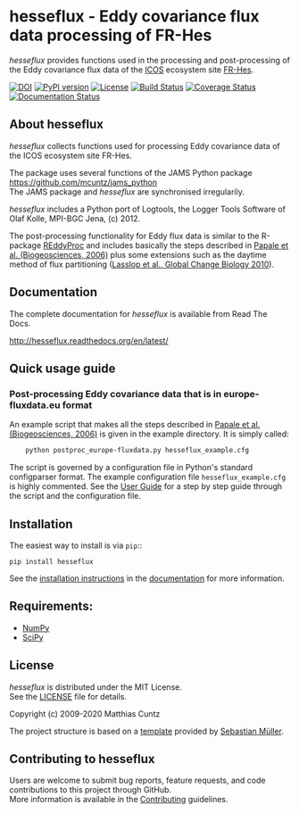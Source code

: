# hesseflux - Eddy covariance flux data processing of FR-Hes
<!-- pandoc -f gfm -o README.html -t html README.md -->

*hesseflux* provides functions used in the processing and
post-processing of the Eddy covariance flux data of the
[ICOS](https://www.icos-cp.eu/) ecosystem site
[FR-Hes](https://www.icos-france.fr/en/static3/the-network).

[![DOI](https://zenodo.org/badge/DOI/10.5281/zenodo.3831488.svg)](https://doi.org/10.5281/zenodo.3831488)
[![PyPI version](https://badge.fury.io/py/hesseflux.svg)](https://badge.fury.io/py/hesseflux)
[![License](http://img.shields.io/badge/license-MIT-blue.svg?style=flat)](https://github.com/mcuntz/hesseflux/blob/master/LICENSE)
[![Build Status](https://travis-ci.org/mcuntz/hesseflux.svg?branch=master)](https://travis-ci.org/mcuntz/hesseflux)
[![Coverage Status](https://coveralls.io/repos/github/mcuntz/hesseflux/badge.svg)](https://coveralls.io/github/mcuntz/hesseflux)
[![Documentation Status](https://readthedocs.org/projects/hesseflux/badge/?version=latest)](https://hesseflux.readthedocs.io/en/latest/?badge=latest)


## About hesseflux

*hesseflux* collects functions used for processing Eddy covariance data
of the ICOS ecosystem site FR-Hes.

The package uses several functions of the JAMS Python package
https://github.com/mcuntz/jams_python  
The JAMS package and *hesseflux* are synchronised irregularily.

*hesseflux* includes a Python port of Logtools, the Logger Tools
Software of Olaf Kolle, MPI-BGC Jena, (c) 2012.

The post-processing functionality for Eddy flux data is similar to the
R-package
[REddyProc](https://cran.r-project.org/web/packages/REddyProc/index.html)
and includes basically the steps described in
[Papale et al. (Biogeosciences, 2006)](https://doi.org/10.5194/bg-3-571-2006)
plus some extensions such as the daytime method of flux partitioning
([Lasslop et al., Global Change Biology 2010](https://doi.org/10.1111/j.1365-2486.2009.02041.x)).


## Documentation

The complete documentation for *hesseflux* is available from Read The Docs.

   http://hesseflux.readthedocs.org/en/latest/


## Quick usage guide

### Post-processing Eddy covariance data that is in europe-fluxdata.eu format

An example script that makes all the steps described in
[Papale et al. (Biogeosciences, 2006)](https://doi.org/10.5194/bg-3-571-2006)
is given in the example directory. It is simply called:

```bash
    python postproc_europe-fluxdata.py hesseflux_example.cfg
```

The script is governed by a configuration file in Python's standard
configparser format. The example configuration file
`hesseflux_example.cfg` is highly commented. See the
[User Guide](http://hesseflux.readthedocs.org/en/latest/userguide.html)
for a step by step guide through the script and the configuration
file.


## Installation

The easiest way to install is via `pip`::

    pip install hesseflux

See the
[installation instructions](http://hesseflux.readthedocs.io/en/latest/install.html)
in the [documentation](http://hesseflux.readthedocs.io) for more
information.


## Requirements:

- [NumPy](https://www.numpy.org)
- [SciPy](https://www.scipy.org/scipylib)


## License

*hesseflux* is distributed under the MIT License.  
See the [LICENSE](https://github.com/mcuntz/hesseflux/LICENSE) file for details.

Copyright (c) 2009-2020 Matthias Cuntz

The project structure is based on a
[template](https://github.com/MuellerSeb/template) provided by
[Sebastian Müller](https://github.com/MuellerSeb).

## Contributing to hesseflux

Users are welcome to submit bug reports, feature requests, and code
contributions to this project through GitHub.  
More information is available in the
[Contributing](http://hesseflux.readthedocs.org/en/latest/contributing.html)
guidelines.
